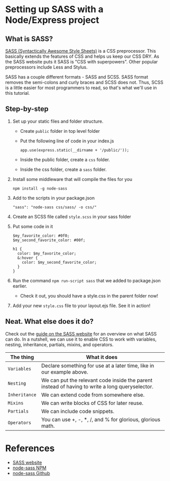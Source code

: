 # Setting up SASS with a Node/Express project

## What is SASS?

[SASS (Syntactically Awesome Style Sheets)](https://www.learnhowtoprogram.com/css/sass/what-is-sass) is a CSS preprocessor. This basically extends the features of CSS and helps us keep our CSS DRY. As the SASS website puts it SASS is "CSS with superpowers". Other popular preprocessors include Less and Stylus.

SASS has a couple different formats - SASS and SCSS. SASS format removes the semi-colons and curly braces and SCSS does not. Thus, SCSS is a little easier for most programmers to read, so that's what we'll use in this tutorial.

## Step-by-step

1. Set up your static files and folder structure.
    * Create `public` folder in top level folder
    * Put the following line of code in your index.js

        `app.use(express.static(__dirname + '/public/'));`

    * Inside the public folder, create a `css` folder.
    * Inside the css folder, create a `sass` folder.

2. Install some middleware that will compile the files for you

    `npm install -g node-sass`

3. Add to the scripts in your package.json

    `"sass": "node-sass css/sass/ -o css/"`

4. Create an SCSS file called `style.scss` in your sass folder

5. Put some code in it
    ```
    $my_favorite_color: #0f0;
    $my_second_favorite_color: #00f;

    h1 {
      color: $my_favorite_color;
      &:hover {
        color: $my_second_favorite_color;
      }
    }
    ```

6. Run the command `npm run-script sass` that we added to package.json earlier.

    * Check it out, you should have a style.css in the parent folder now!

7. Add your new `style.css` file to your layout.ejs file. See it in action!

## Neat. What else does it do?

Check out the [guide on the SASS website](https://sass-lang.com/guide) for an overview on what SASS can do. In a nutshell, we can use it to enable CSS to work with variables, nesting, inheritance, partials, mixins, and operators. 

| The thing  | What it does |
| -------- | ----------------------------------------------- |
|`Variables`| Declare something for use at a later time, like in our example above.|
|`Nesting`| We can put the relevant code inside the parent instead of having to write a long queryselector.|
|`Inheritance`| We can extend code from somewhere else.|
|`Mixins`| We can write blocks of CSS for later reuse.|
|`Partials`| We can include code snippets.|
|`Operators`| You can use +, -, *, /, and % for glorious, glorious math.|

# References
* [SASS website](https://sass-lang.com/)
* [node-sass NPM](https://www.npmjs.com/package/node-sass)
* [node-sass Github](https://github.com/sass/node-sass)
